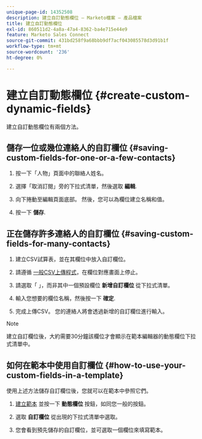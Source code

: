 ```yaml
---
unique-page-id: 14352508
description: 建立自訂動態欄位 — Marketo檔案 — 產品檔案
title: 建立自訂動態欄位
exl-id: 860511d2-4a8a-47a4-8362-ba4e715e44e9
feature: Marketo Sales Connect
source-git-commit: 431bd258f9a68bbb9df7acf043085578d3d91b1f
workflow-type: tm+mt
source-wordcount: '236'
ht-degree: 0%

---
```


# 建立自訂動態欄位 {#create-custom-dynamic-fields}

建立自訂動態欄位有兩個方法。

## 儲存一位或幾位連絡人的自訂欄位 {#saving-custom-fields-for-one-or-a-few-contacts}

1. 按一下「人物」頁面中的聯絡人姓名。

1. 選擇「取消訂閱」旁的下拉式清單，然後選取 **編輯**.

1. 向下捲動至編輯頁面底部。 然後，您可以為欄位建立名稱和值。

1. 按一下 **儲存**.

## 正在儲存許多連絡人的自訂欄位 {#saving-custom-fields-for-many-contacts}

1. 建立CSV試算表，並在其欄位中放入自訂欄位。

1. 請遵循 [一般CSV上傳程式](/help/marketo/product-docs/marketo-sales-connect/people/managing-contacts/import-contacts-via-csv.md)，在欄位對應畫面上停止。

1. 請選取「 」，而非其中一個預設欄位 **新增自訂欄位** 從下拉式清單。

1. 輸入您想要的欄位名稱，然後按一下 **確定**.

1. 完成上傳CSV。 您的連絡人將會透過新增的自訂欄位進行輸入。

>[!NOTE]
>
>建立自訂欄位後，大約需要30分鐘該欄位才會顯示在範本編輯器的動態欄位下拉式清單中。

## 如何在範本中使用自訂欄位 {#how-to-use-your-custom-fields-in-a-template}

使用上述方法儲存自訂欄位後，您就可以在範本中參照它們。

1. [建立範本](/help/marketo/product-docs/marketo-sales-connect/templates/create-a-new-template.md) 並按一下 **動態欄位** 按鈕，如同您一般的按鈕。

1. 選取 **自訂欄位** 從出現的下拉式清單中選取。

1. 您會看到預先儲存的自訂欄位，並可選取一個欄位來填寫範本。
